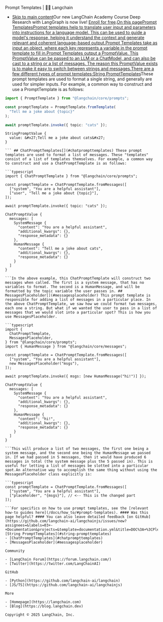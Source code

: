 Prompt Templates | 🦜️🔗 Langchain
- [Skip to main content](#__docusaurus_skipToContent_fallback)Our new LangChain Academy Course Deep Research with LangGraph is now live! [Enroll for free](https://academy.langchain.com/courses/deep-research-with-langgraph/?utm_medium=internal&utm_source=docs&utm_campaign=q3-2025_deep-research-course_co).[On this pagePrompt TemplatesPrompt templates help to translate user input and parameters into instructions for a language model. This can be used to guide a model&#x27;s response, helping it understand the context and generate relevant and coherent language-based output.Prompt Templates take as input an object, where each key represents a variable in the prompt template to fill in.Prompt Templates output a PromptValue. This PromptValue can be passed to an LLM or a ChatModel, and can also be cast to a string or a list of messages. The reason this PromptValue exists is to make it easy to switch between strings and messages.There are a few different types of prompt templates:String PromptTemplates​](#string-prompttemplates)These prompt templates are used to format a single string, and generally are used for simpler inputs. For example, a common way to construct and use a PromptTemplate is as follows:

```typescript
import { PromptTemplate } from "@langchain/core/prompts";

const promptTemplate = PromptTemplate.fromTemplate(
  "Tell me a joke about {topic}"
);

await promptTemplate.invoke({ topic: "cats" });

```

```text
StringPromptValue {
  value: &#x27;Tell me a joke about cats&#x27;
}

``` ## ChatPromptTemplates[​](#chatprompttemplates) These prompt templates are used to format a list of messages. These "templates" consist of a list of templates themselves. For example, a common way to construct and use a ChatPromptTemplate is as follows:

```typescript
import { ChatPromptTemplate } from "@langchain/core/prompts";

const promptTemplate = ChatPromptTemplate.fromMessages([
  ["system", "You are a helpful assistant"],
  ["user", "Tell me a joke about {topic}"],
]);

await promptTemplate.invoke({ topic: "cats" });

```

```text
ChatPromptValue {
  messages: [
    SystemMessage {
      "content": "You are a helpful assistant",
      "additional_kwargs": {},
      "response_metadata": {}
    },
    HumanMessage {
      "content": "Tell me a joke about cats",
      "additional_kwargs": {},
      "response_metadata": {}
    }
  ]
}

```In the above example, this ChatPromptTemplate will construct two messages when called. The first is a system message, that has no variables to format. The second is a HumanMessage, and will be formatted by the topic variable the user passes in. ## MessagesPlaceholder[​](#messagesplaceholder) This prompt template is responsible for adding a list of messages in a particular place. In the above ChatPromptTemplate, we saw how we could format two messages, each one a string. But what if we wanted the user to pass in a list of messages that we would slot into a particular spot? This is how you use MessagesPlaceholder.

```typescript
import {
  ChatPromptTemplate,
  MessagesPlaceholder,
} from "@langchain/core/prompts";
import { HumanMessage } from "@langchain/core/messages";

const promptTemplate = ChatPromptTemplate.fromMessages([
  ["system", "You are a helpful assistant"],
  new MessagesPlaceholder("msgs"),
]);

await promptTemplate.invoke({ msgs: [new HumanMessage("hi!")] });

```

```text
ChatPromptValue {
  messages: [
    SystemMessage {
      "content": "You are a helpful assistant",
      "additional_kwargs": {},
      "response_metadata": {}
    },
    HumanMessage {
      "content": "hi!",
      "additional_kwargs": {},
      "response_metadata": {}
    }
  ]
}

```This will produce a list of two messages, the first one being a system message, and the second one being the HumanMessage we passed in. If we had passed in 5 messages, then it would have produced 6 messages in total (the system message plus the 5 passed in). This is useful for letting a list of messages be slotted into a particular spot.An alternative way to accomplish the same thing without using the MessagesPlaceholder class explicitly is:

```typescript
const promptTemplate = ChatPromptTemplate.fromMessages([
  ["system", "You are a helpful assistant"],
  ["placeholder", "{msgs}"], // <-- This is the changed part
]);

```For specifics on how to use prompt templates, see the [relevant how-to guides here](/docs/how_to/#prompt-templates). #### Was this page helpful? #### You can also leave detailed feedback [on GitHub](https://github.com/langchain-ai/langchainjs/issues/new?assignees=&labels=03+-+Documentation&projects=&template=documentation.yml&title=DOC%3A+%3CPlease+write+a+comprehensive+title+after+the+%27DOC%3A+%27+prefix%3E). [String PromptTemplates](#string-prompttemplates)
- [ChatPromptTemplates](#chatprompttemplates)
- [MessagesPlaceholder](#messagesplaceholder)

Community

- [LangChain Forum](https://forum.langchain.com/)
- [Twitter](https://twitter.com/LangChainAI)

GitHub

- [Python](https://github.com/langchain-ai/langchain)
- [JS/TS](https://github.com/langchain-ai/langchainjs)

More

- [Homepage](https://langchain.com)
- [Blog](https://blog.langchain.dev)

Copyright © 2025 LangChain, Inc.